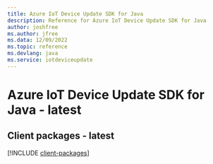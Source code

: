 ```yaml
---
title: Azure IoT Device Update SDK for Java
description: Reference for Azure IoT Device Update SDK for Java
author: joshfree
ms.author: jfree
ms.data: 12/09/2022
ms.topic: reference
ms.devlang: java
ms.service: iotdeviceupdate
---
```

# Azure IoT Device Update SDK for Java - latest

## Client packages - latest
[!INCLUDE [client-packages](iot-device-update-client-index.md)]